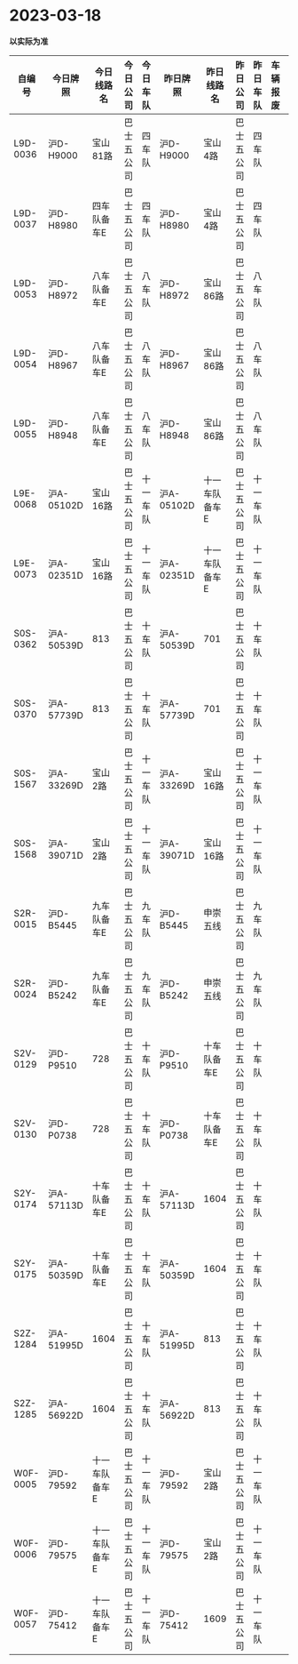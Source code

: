 # 2023-03-18

**以实际为准**

| 自编号      | 今日牌照      | 今日线路名   | 今日公司  | 今日车队 | 昨日牌照      | 昨日线路名   | 昨日公司  | 昨日车队 | 车辆报废 | 车辆新增 | 线路更改  | 车队更改 | 公司更改 | 牌照更改 |
|----------|-----------|---------|-------|------|-----------|---------|-------|------|------|------|-------|------|------|------|
| L9D-0036 | 沪D-H9000  | 宝山81路   | 巴士五公司 | 四车队  | 沪D-H9000  | 宝山4路    | 巴士五公司 | 四车队  |      |      | 3线路更改 |      |      |      |
| L9D-0037 | 沪D-H8980  | 四车队备车E  | 巴士五公司 | 四车队  | 沪D-H8980  | 宝山4路    | 巴士五公司 | 四车队  |      |      | 3线路更改 |      |      |      |
| L9D-0053 | 沪D-H8972  | 八车队备车E  | 巴士五公司 | 八车队  | 沪D-H8972  | 宝山86路   | 巴士五公司 | 八车队  |      |      | 3线路更改 |      |      |      |
| L9D-0054 | 沪D-H8967  | 八车队备车E  | 巴士五公司 | 八车队  | 沪D-H8967  | 宝山86路   | 巴士五公司 | 八车队  |      |      | 3线路更改 |      |      |      |
| L9D-0055 | 沪D-H8948  | 八车队备车E  | 巴士五公司 | 八车队  | 沪D-H8948  | 宝山86路   | 巴士五公司 | 八车队  |      |      | 3线路更改 |      |      |      |
| L9E-0068 | 沪A-05102D | 宝山16路   | 巴士五公司 | 十一车队 | 沪A-05102D | 十一车队备车E | 巴士五公司 | 十一车队 |      |      | 3线路更改 |      |      |      |
| L9E-0073 | 沪A-02351D | 宝山16路   | 巴士五公司 | 十一车队 | 沪A-02351D | 十一车队备车E | 巴士五公司 | 十一车队 |      |      | 3线路更改 |      |      |      |
| S0S-0362 | 沪A-50539D | 813     | 巴士五公司 | 十车队  | 沪A-50539D | 701     | 巴士五公司 | 十车队  |      |      | 3线路更改 |      |      |      |
| S0S-0370 | 沪A-57739D | 813     | 巴士五公司 | 十车队  | 沪A-57739D | 701     | 巴士五公司 | 十车队  |      |      | 3线路更改 |      |      |      |
| S0S-1567 | 沪A-33269D | 宝山2路    | 巴士五公司 | 十一车队 | 沪A-33269D | 宝山16路   | 巴士五公司 | 十一车队 |      |      | 3线路更改 |      |      |      |
| S0S-1568 | 沪A-39071D | 宝山2路    | 巴士五公司 | 十一车队 | 沪A-39071D | 宝山16路   | 巴士五公司 | 十一车队 |      |      | 3线路更改 |      |      |      |
| S2R-0015 | 沪D-B5445  | 九车队备车E  | 巴士五公司 | 九车队  | 沪D-B5445  | 申崇五线    | 巴士五公司 | 九车队  |      |      | 3线路更改 |      |      |      |
| S2R-0024 | 沪D-B5242  | 九车队备车E  | 巴士五公司 | 九车队  | 沪D-B5242  | 申崇五线    | 巴士五公司 | 九车队  |      |      | 3线路更改 |      |      |      |
| S2V-0129 | 沪D-P9510  | 728     | 巴士五公司 | 十车队  | 沪D-P9510  | 十车队备车E  | 巴士五公司 | 十车队  |      |      | 3线路更改 |      |      |      |
| S2V-0130 | 沪D-P0738  | 728     | 巴士五公司 | 十车队  | 沪D-P0738  | 十车队备车E  | 巴士五公司 | 十车队  |      |      | 3线路更改 |      |      |      |
| S2Y-0174 | 沪A-57113D | 十车队备车E  | 巴士五公司 | 十车队  | 沪A-57113D | 1604    | 巴士五公司 | 十车队  |      |      | 3线路更改 |      |      |      |
| S2Y-0175 | 沪A-50359D | 十车队备车E  | 巴士五公司 | 十车队  | 沪A-50359D | 1604    | 巴士五公司 | 十车队  |      |      | 3线路更改 |      |      |      |
| S2Z-1284 | 沪A-51995D | 1604    | 巴士五公司 | 十车队  | 沪A-51995D | 813     | 巴士五公司 | 十车队  |      |      | 3线路更改 |      |      |      |
| S2Z-1285 | 沪A-56922D | 1604    | 巴士五公司 | 十车队  | 沪A-56922D | 813     | 巴士五公司 | 十车队  |      |      | 3线路更改 |      |      |      |
| W0F-0005 | 沪D-79592  | 十一车队备车E | 巴士五公司 | 十一车队 | 沪D-79592  | 宝山2路    | 巴士五公司 | 十一车队 |      |      | 3线路更改 |      |      |      |
| W0F-0006 | 沪D-79575  | 十一车队备车E | 巴士五公司 | 十一车队 | 沪D-79575  | 宝山2路    | 巴士五公司 | 十一车队 |      |      | 3线路更改 |      |      |      |
| W0F-0057 | 沪D-75412  | 十一车队备车E | 巴士五公司 | 十一车队 | 沪D-75412  | 1609    | 巴士五公司 | 十一车队 |      |      | 3线路更改 |
